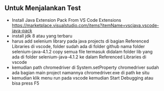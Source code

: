 ## Untuk Menjalankan Test
- Install Java Extension Pack From VS Code Extensions  https://marketplace.visualstudio.com/items?itemName=vscjava.vscode-java-pack
- install jdk 8 atau yang terbaru
- harus add selenium library pada java projects di bagian Referenced Libraries di vscode, folder sudah ada di folder github nama folder selenium-java-4.1.2 copy semua file termasuk didalam folder lib yang ada di folder selenium-java-4.1.2 ke dalam Referenced Libraries di vscode
- kemudian path chromedriver di System.setProperty chromedriver sudah ada bagian main project namannya chromedriver.exe di path ke situ
- kemudian klik menu run pada vscode kemudian Start Debugging atau bisa press F5



